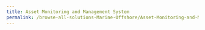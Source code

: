 ```yaml
---
title: Asset Monitoring and Management System
permalink: /browse-all-solutions-Marine-Offshore/Asset-Monitoring-and-Management-System
---
```


